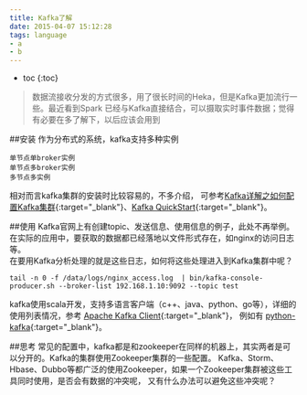 ```yaml
---
title: Kafka了解
date: 2015-04-07 15:12:28
tags: language 
- a
- b
---
```


* toc 
{:toc}

>数据流接收分发的方式很多，用了很长时间的Heka，但是Kafka更加流行一些。最近看到Spark 已经与Kafka直接结合，可以摄取实时事件数据；觉得有必要在多了解下，以后应该会用到

##安装
作为分布式的系统，kafka支持多种实例

    单节点单broker实例
    单节点多broker实例
    多节点多实例

相对而言kafka集群的安装时比较容易的，不多介绍，
可参考[Kafka详解之如何配置Kafka集群](http://www.tuicool.com/articles/RNbU32B){:target="_blank"}、[Kafka QuickStart](https://kafka.apache.org/documentation.html#quickstart){:target="_blank"}。

##使用
Kafka官网上有创建topic、发送信息、使用信息的例子，此处不再举例。在实际的应用中，要获取的数据都已经落地以文件形式存在，如nginx的访问日志等。  
在要用Kafka分析处理的就是这些日志，如何将这些处理进入到Kafka集群中呢？

    tail -n 0 -f /data/logs/nginx_access.log  | bin/kafka-console-producer.sh --broker-list 192.168.1.10:9092 --topic test

kafka使用scala开发，支持多语言客户端（c++、java、python、go等），详细的使用列表情况，参考 [Apache Kafka Client](https://cwiki.apache.org/confluence/display/KAFKA/Clients){:target="_blank"}，
例如有 [python-kafka](https://github.com/mumrah/kafka-python){:target="_blank"}。


##思考
常见的配置中，kafka都是和zookeeper在同样的机器上，其实两者是可以分开的。Kafka的集群使用Zookeeper集群的一些配置。
Kafka、Storm、Hbase、Dubbo等都广泛的使用Zookeeper，如果一个Zookeeper集群被这些工具同时使用，是否会有数据的冲突呢，
又有什么办法可以避免这些冲突呢？
